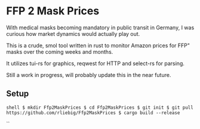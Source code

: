 # FFP 2 Mask Prices

With medical masks becoming mandatory in public transit in Germany, I was curious how market dynamics would actually play out.

This is a crude, smol tool written in rust to monitor Amazon prices for FFP" masks over the coming weeks and months.

It utilizes tui-rs for graphics, reqwest for HTTP and select-rs for parsing.

Still a work in progress, will probably update this in the near future.

## Setup
``shell
$ mkdir Ffp2MaskPrices
$ cd Ffp2MaskPrices
$ git init
$ git pull https://github.com/rliebig/Ffp2MaskPrices
$ cargo build --release``

``
